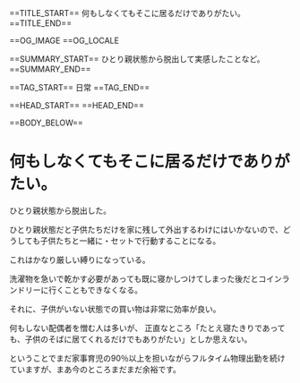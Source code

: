 ==TITLE_START==
何もしなくてもそこに居るだけでありがたい。
==TITLE_END==

==OG_IMAGE 
==OG_LOCALE 

==SUMMARY_START==
ひとり親状態から脱出して実感したことなど。
==SUMMARY_END==

==TAG_START==
日常
==TAG_END==

==HEAD_START==
==HEAD_END==

==BODY_BELOW==

# 何もしなくてもそこに居るだけでありがたい。

ひとり親状態から脱出した。

ひとり親状態だと子供たちだけを家に残して外出するわけにはいかないので、どうしても子供たちと一緒に・セットで行動することになる。

これはかなり厳しい縛りになっている。

洗濯物を急いで乾かす必要があっても既に寝かしつけてしまった後だとコインランドリーに行くこともできなくなる。

それに、子供がいない状態での買い物は非常に効率が良い。

何もしない配偶者を憎む人は多いが、
正直なところ「たとえ寝たきりであっても、子供のそばに居てくれるだけでもありがたい」としか思えない。

ということでまだ家事育児の90％以上を担いながらフルタイム物理出勤を続けていますが、まあ今のところまだまだ余裕です。
